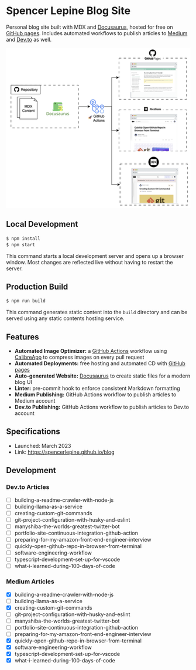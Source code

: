 # Spencer Lepine Blog Site

Personal blog site built with MDX and [Docusaurus](https://docusaurus.io/), hosted for free on [GitHub pages](https://pages.github.com/). Includes automated workflows to publish articles to [Medium](https://medium.com/@spencerlepine) and [Dev.to](https://dev.to/spencerlepine) as well.

![](./architecture.png)

## Local Development

```sh
$ npm install
$ npm start
```

This command starts a local development server and opens up a browser window. Most changes are reflected live without having to restart the server.

## Production Build

```sh
$ npm run build
```

This command generates static content into the `build` directory and can be served using any static contents hosting service.

## Features

- **Automated Image Optimizer:** a [GitHub Actions](https://github.com/features/actions) workflow using [CalibreApp](https://github.com/calibreapp/image-actions) to compress images on every pull request
- **Automated Deployments:** free hosting and automated CD with [GitHub pages](https://pages.github.com/)
- **Auto-generated Website:** [Docusaurus](https://docusaurus.io/) to create static files for a modern blog UI
- **Linter:** pre-commit hook to enforce consistent Markdown formatting
- **Medium Publishing:** GitHub Actions workflow to publish articles to Medium account
- **Dev.to Publishing:** GitHub Actions workflow to publish articles to Dev.to account

## Specifications

- Launched: March 2023
- Link: https://spencerlepine.github.io/blog

## Development

### Dev.to Articles

- [ ] building-a-readme-crawler-with-node-js
- [ ] building-llama-as-a-service
- [ ] creating-custom-git-commands
- [ ] git-project-configuration-with-husky-and-eslint
- [ ] manyshiba-the-worlds-greatest-twitter-bot
- [ ] portfolio-site-continuous-integration-github-action
- [ ] preparing-for-my-amazon-front-end-engineer-interview
- [ ] quickly-open-github-repo-in-browser-from-terminal
- [ ] software-engineering-workflow
- [ ] typescript-development-set-up-for-vscode
- [ ] what-i-learned-during-100-days-of-code

### Medium Articles

- [x] building-a-readme-crawler-with-node-js
- [ ] building-llama-as-a-service
- [x] creating-custom-git-commands
- [ ] git-project-configuration-with-husky-and-eslint
- [ ] manyshiba-the-worlds-greatest-twitter-bot
- [ ] portfolio-site-continuous-integration-github-action
- [ ] preparing-for-my-amazon-front-end-engineer-interview
- [x] quickly-open-github-repo-in-browser-from-terminal
- [x] software-engineering-workflow
- [x] typescript-development-set-up-for-vscode
- [x] what-i-learned-during-100-days-of-code